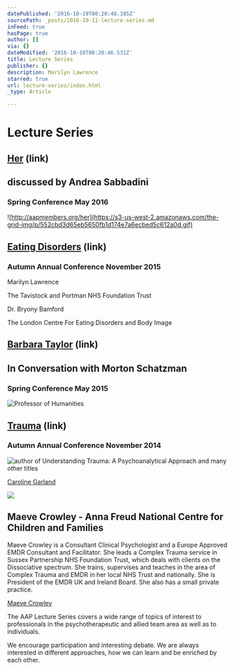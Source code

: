 ```yaml
---
datePublished: '2016-10-19T00:20:48.385Z'
sourcePath: _posts/2016-10-11-lecture-series.md
inFeed: true
hasPage: true
author: []
via: {}
dateModified: '2016-10-19T00:20:46.531Z'
title: Lecture Series
publisher: {}
description: Marilyn Lawrence
starred: true
url: lecture-series/index.html
_type: Article

---
```

# **Lecture Series**

## **[Her][0]** (link)

## **discussed by Andrea Sabbadini**

### **Spring Conference May 2016**
![http://aapmembers.org/her](https://s3-us-west-2.amazonaws.com/the-grid-img/p/552cbd3d65eb5650fb1d174e7a6ecbed5c612a0d.gif)

## **[Eating Disorders][1]** (link)

### **Autumn Annual Conference November 2015**

Marilyn Lawrence

The Tavistock and Portman NHS Foundation Trust

Dr. Bryony Bamford

The London Centre For Eating Disorders and Body Image

## **[Barbara Taylor][2]** (link)

## **In Conversation with Morton Schatzman**

### **Spring Conference May 2015**
![Professor of Humanities](https://s3-us-west-2.amazonaws.com/the-grid-img/p/991629040c7091b616f88a49ae74df716f913f74.jpg)

## **[Trauma][3]** (link)

### **Autumn Annual Conference November 2014**
![author of Understanding Trauma: A Psychoanalytical Approach and many other titles](https://the-grid-user-content.s3-us-west-2.amazonaws.com/b67bb234-3227-45b6-8e2f-0e894ddbe0d8.jpg)

[Caroline Garland][4]

<article style=""><img src="https://s3-us-west-2.amazonaws.com/the-grid-img/p/5ad5717ba83112c4d5235b6cddd47744b929c58b.png" /><h1>Maeve Crowley - Anna Freud National Centre for Children and Families</h1><p>Maeve Crowley is a Consultant Clinical Psychologist and a Europe Approved EMDR Consultant and Facilitator.  She leads a Complex Trauma service in Sussex Partnership NHS Foundation Trust, which deals with clients on the Dissociative spectrum. She trains, supervises and teaches in the area of Complex Trauma and EMDR in her local NHS Trust and nationally. She is President of the EMDR UK and Ireland Board. She also has a small private practice. </p></article>

[Maeve Crowley][5]

The AAP Lecture Series covers a wide range of topics of interest to professionals in the psychotherapeutic and allied team area as well as to individuals.

We encourage participation and interesting debate. We are always interested in different approaches, how we can learn and be enriched by each other.

[0]: http://aapmembers.org/her "Her"
[1]: http://aapmembers.org/eating-disorders  "Eating Disorders"
[2]: http://aapmembers.org/barbara-taylor-in-conversation-with-morton-schatzman "Barbara Taylor"
[3]: http://aapmembers.org/trauma "Trauma"
[4]: https://www.bpc.org.uk/find-a-therapist/therapist/7084 "Caroline Garland"
[5]: http://www.annafreud.org/training-research/training-and-conferences-overview/tutors/c/maeve-crowley/ "Maeve Crowley"